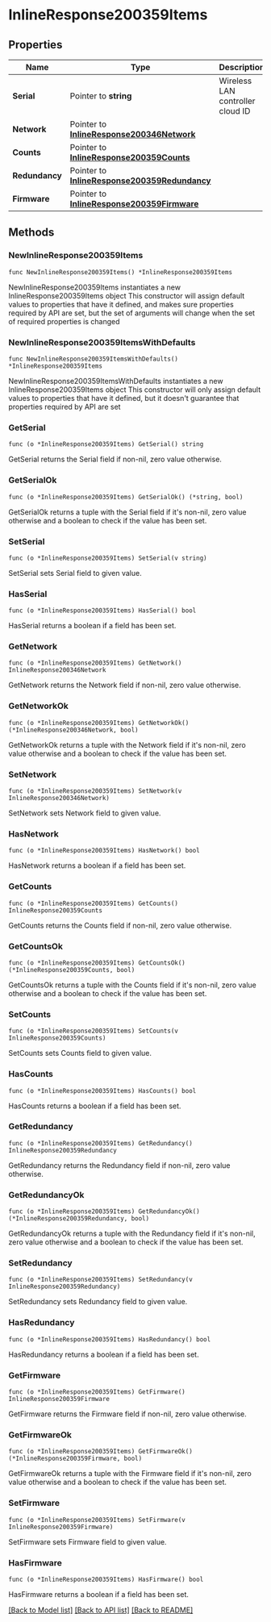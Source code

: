 # InlineResponse200359Items

## Properties

Name | Type | Description | Notes
------------ | ------------- | ------------- | -------------
**Serial** | Pointer to **string** | Wireless LAN controller cloud ID | [optional] 
**Network** | Pointer to [**InlineResponse200346Network**](InlineResponse200346Network.md) |  | [optional] 
**Counts** | Pointer to [**InlineResponse200359Counts**](InlineResponse200359Counts.md) |  | [optional] 
**Redundancy** | Pointer to [**InlineResponse200359Redundancy**](InlineResponse200359Redundancy.md) |  | [optional] 
**Firmware** | Pointer to [**InlineResponse200359Firmware**](InlineResponse200359Firmware.md) |  | [optional] 

## Methods

### NewInlineResponse200359Items

`func NewInlineResponse200359Items() *InlineResponse200359Items`

NewInlineResponse200359Items instantiates a new InlineResponse200359Items object
This constructor will assign default values to properties that have it defined,
and makes sure properties required by API are set, but the set of arguments
will change when the set of required properties is changed

### NewInlineResponse200359ItemsWithDefaults

`func NewInlineResponse200359ItemsWithDefaults() *InlineResponse200359Items`

NewInlineResponse200359ItemsWithDefaults instantiates a new InlineResponse200359Items object
This constructor will only assign default values to properties that have it defined,
but it doesn't guarantee that properties required by API are set

### GetSerial

`func (o *InlineResponse200359Items) GetSerial() string`

GetSerial returns the Serial field if non-nil, zero value otherwise.

### GetSerialOk

`func (o *InlineResponse200359Items) GetSerialOk() (*string, bool)`

GetSerialOk returns a tuple with the Serial field if it's non-nil, zero value otherwise
and a boolean to check if the value has been set.

### SetSerial

`func (o *InlineResponse200359Items) SetSerial(v string)`

SetSerial sets Serial field to given value.

### HasSerial

`func (o *InlineResponse200359Items) HasSerial() bool`

HasSerial returns a boolean if a field has been set.

### GetNetwork

`func (o *InlineResponse200359Items) GetNetwork() InlineResponse200346Network`

GetNetwork returns the Network field if non-nil, zero value otherwise.

### GetNetworkOk

`func (o *InlineResponse200359Items) GetNetworkOk() (*InlineResponse200346Network, bool)`

GetNetworkOk returns a tuple with the Network field if it's non-nil, zero value otherwise
and a boolean to check if the value has been set.

### SetNetwork

`func (o *InlineResponse200359Items) SetNetwork(v InlineResponse200346Network)`

SetNetwork sets Network field to given value.

### HasNetwork

`func (o *InlineResponse200359Items) HasNetwork() bool`

HasNetwork returns a boolean if a field has been set.

### GetCounts

`func (o *InlineResponse200359Items) GetCounts() InlineResponse200359Counts`

GetCounts returns the Counts field if non-nil, zero value otherwise.

### GetCountsOk

`func (o *InlineResponse200359Items) GetCountsOk() (*InlineResponse200359Counts, bool)`

GetCountsOk returns a tuple with the Counts field if it's non-nil, zero value otherwise
and a boolean to check if the value has been set.

### SetCounts

`func (o *InlineResponse200359Items) SetCounts(v InlineResponse200359Counts)`

SetCounts sets Counts field to given value.

### HasCounts

`func (o *InlineResponse200359Items) HasCounts() bool`

HasCounts returns a boolean if a field has been set.

### GetRedundancy

`func (o *InlineResponse200359Items) GetRedundancy() InlineResponse200359Redundancy`

GetRedundancy returns the Redundancy field if non-nil, zero value otherwise.

### GetRedundancyOk

`func (o *InlineResponse200359Items) GetRedundancyOk() (*InlineResponse200359Redundancy, bool)`

GetRedundancyOk returns a tuple with the Redundancy field if it's non-nil, zero value otherwise
and a boolean to check if the value has been set.

### SetRedundancy

`func (o *InlineResponse200359Items) SetRedundancy(v InlineResponse200359Redundancy)`

SetRedundancy sets Redundancy field to given value.

### HasRedundancy

`func (o *InlineResponse200359Items) HasRedundancy() bool`

HasRedundancy returns a boolean if a field has been set.

### GetFirmware

`func (o *InlineResponse200359Items) GetFirmware() InlineResponse200359Firmware`

GetFirmware returns the Firmware field if non-nil, zero value otherwise.

### GetFirmwareOk

`func (o *InlineResponse200359Items) GetFirmwareOk() (*InlineResponse200359Firmware, bool)`

GetFirmwareOk returns a tuple with the Firmware field if it's non-nil, zero value otherwise
and a boolean to check if the value has been set.

### SetFirmware

`func (o *InlineResponse200359Items) SetFirmware(v InlineResponse200359Firmware)`

SetFirmware sets Firmware field to given value.

### HasFirmware

`func (o *InlineResponse200359Items) HasFirmware() bool`

HasFirmware returns a boolean if a field has been set.


[[Back to Model list]](../README.md#documentation-for-models) [[Back to API list]](../README.md#documentation-for-api-endpoints) [[Back to README]](../README.md)


